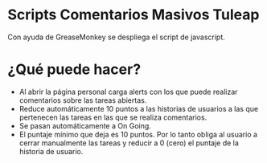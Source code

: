 # Scripts Comentarios Masivos Tuleap
Con ayuda de GreaseMonkey se despliega el script de javascript.

# ¿Qué puede hacer?
* Al abrir la página personal carga alerts con los que puede
realizar comentarios sobre las tareas abiertas.
* Reduce automáticamente 10 puntos a las historias de usuarios
a las que pertenecen las tareas en las que se realiza
comentarios.
* Se pasan automáticamente a On Going.
* El puntaje mínimo que deja es 10 puntos. Por lo tanto obliga
al usuario a cerrar manualmente las tareas y reducir a 0 (cero)
el puntaje de la historia de usuario.

